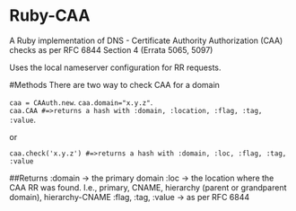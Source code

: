 # Ruby-CAA
A Ruby implementation of DNS - Certificate Authority Authorization (CAA) checks as per RFC 6844 Section 4 (Errata 5065, 5097)

Uses the local nameserver configuration for RR requests.

#Methods
There are two way to check CAA for a domain

`caa = CAAuth.new`. 
`caa.domain="x.y.z"`.  
`caa.CAA #=>returns a hash with :domain, :location, :flag, :tag, :value`. 

or

`caa.check('x.y.z') #=>returns a hash with :domain, :loc, :flag, :tag, :value`

##Returns
:domain -> the primary domain
:loc -> the location where the CAA RR was found. I.e., primary, CNAME, hierarchy (parent or grandparent domain), hierarchy-CNAME
:flag, :tag, :value -> as per RFC 6844
